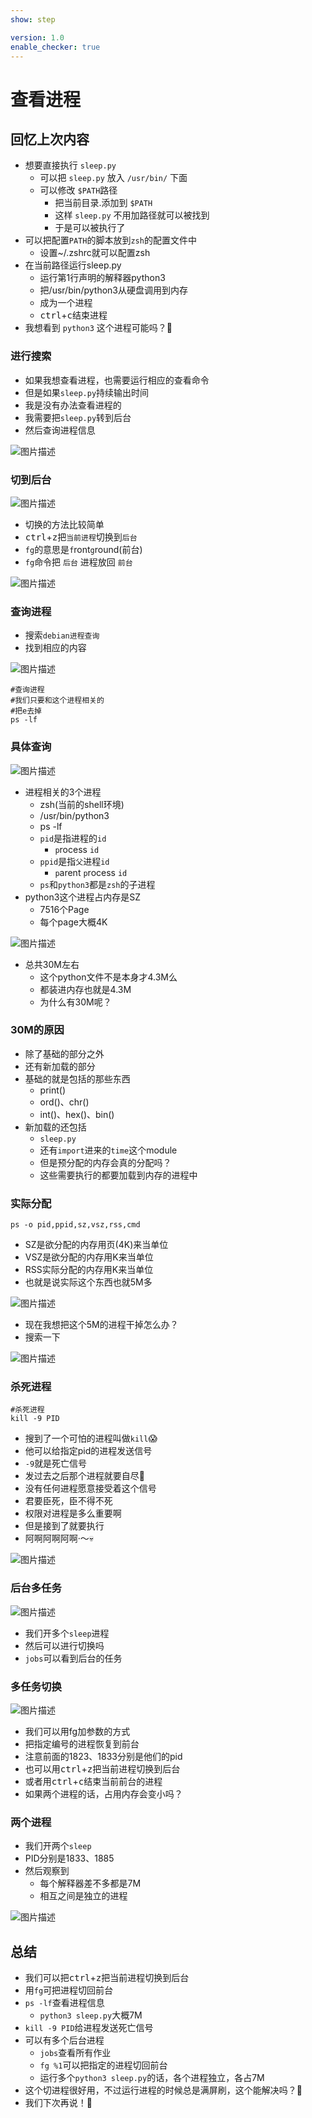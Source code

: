 ```yaml
---
show: step

version: 1.0
enable_checker: true
---
```


# 查看进程

## 回忆上次内容

- 想要直接执行 `sleep.py`
	- 可以把 `sleep.py` 放入 `/usr/bin/` 下面
	- 可以修改 `$PATH`路径
		- 把当前目录.添加到 `$PATH`
		- 这样 `sleep.py` 不用加路径就可以被找到
		- 于是可以被执行了
- 可以把配置`PATH`的脚本放到`zsh`的配置文件中
	- 设置~/.zshrc就可以配置zsh
- 在当前路径运行sleep.py
	- 运行第1行声明的解释器python3
	- 把/usr/bin/python3从硬盘调用到内存
	- 成为一个进程
	- <kbd>ctrl</kbd>+<kbd>c</kbd>结束进程
- 我想看到 `python3` 这个进程可能吗？🤔

### 进行搜索

- 如果我想查看进程，也需要运行相应的查看命令
- 但是如果`sleep.py`持续输出时间
- 我是没有办法查看进程的
- 我需要把`sleep.py`转到后台
- 然后查询进程信息

![图片描述](https://doc.shiyanlou.com/courses/uid1190679-20210221-1613901469592)


### 切到后台 

![图片描述](https://doc.shiyanlou.com/courses/uid1190679-20210221-1613901550053)

- 切换的方法比较简单
- <kbd>ctrl</kbd>+<kbd>z</kbd>把`当前进程`切换到`后台`
- `fg`的意思是`f`ront`g`round(前台)
- `fg`命令把 `后台` 进程放回 `前台`

![图片描述](https://doc.shiyanlou.com/courses/uid1190679-20210221-1613901683816)


### 查询进程

- 搜索`debian进程查询`
- 找到相应的内容


![图片描述](https://doc.shiyanlou.com/courses/uid1190679-20210221-1613901837312)


```shell
#查询进程
#我们只要和这个进程相关的
#把e去掉
ps -lf
```
### 具体查询

![图片描述](https://doc.shiyanlou.com/courses/uid1190679-20210221-1613904452452)

-  进程相关的3个进程
	- zsh(当前的shell环境)
	- /usr/bin/python3
	- ps -lf
	- `pid`是指进程的`id`
		- `p`rocess `id`
	- `ppid`是指`父`进程`id`
		-  `p`arent `p`rocess `id`
	-  `ps`和`python3`都是`zsh`的子进程
-  python3这个进程占内存是SZ
	-  7516个Page
	-  每个page大概4K

![图片描述](https://doc.shiyanlou.com/courses/uid1190679-20210311-1615454528781)

-  总共30M左右
	-  这个python文件不是本身才4.3M么
	-  都装进内存也就是4.3M
	-  为什么有30M呢？



### 30M的原因

- 除了基础的部分之外
- 还有新加载的部分
- 基础的就是包括的那些东西
	- print()
	- ord()、chr()
	- int()、hex()、bin()
- 新加载的还包括
	- `sleep.py`
	- 还有`import`进来的`time`这个module
	- 但是预分配的内存会真的分配吗？
	- 这些需要执行的都要加载到内存的进程中 

### 实际分配

```
ps -o pid,ppid,sz,vsz,rss,cmd
```
	
- SZ是欲分配的内存用页(4K)来当单位
- VSZ是欲分配的内存用K来当单位
- RSS实际分配的内存用K来当单位
- 也就是说实际这个东西也就5M多

![图片描述](https://doc.shiyanlou.com/courses/uid1190679-20210313-1615642537014)

- 现在我想把这个5M的进程干掉怎么办？
- 搜索一下

![图片描述](https://doc.shiyanlou.com/courses/uid1190679-20210313-1615642408405)

### 杀死进程

```shell
#杀死进程
kill -9 PID 
```

- 搜到了一个可怕的进程叫做`kill`😱
- 他可以给指定pid的进程发送信号
- `-9`就是死亡信号
- 发过去之后那个进程就要自尽🥵
- 没有任何进程愿意接受着这个信号
- 君要臣死，臣不得不死
- 权限对进程是多么重要啊
- 但是接到了就要执行
- 阿啊阿啊阿啊·～💀

![图片描述](https://doc.shiyanlou.com/courses/uid1190679-20210221-1613902879487)

### 后台多任务

![图片描述](https://doc.shiyanlou.com/courses/uid1190679-20210221-1613903755727)


- 我们开多个`sleep`进程
- 然后可以进行切换吗
- `jobs`可以看到后台的任务

### 多任务切换
![图片描述](https://doc.shiyanlou.com/courses/uid1190679-20210221-1613903800445)

- 我们可以用fg加参数的方式
- 把指定编号的进程恢复到前台 
- 注意前面的1823、1833分别是他们的pid
- 也可以用<kbd>ctrl</kbd>+<kbd>z</kbd>把当前进程切换到后台
- 或者用<kbd>ctrl</kbd>+<kbd>c</kbd>结束当前前台的进程
- 如果两个进程的话，占用内存会变小吗？


### 两个进程

- 我们开两个`sleep`
- PID分别是1833、1885
- 然后观察到
	- 每个解释器差不多都是7M
	- 相互之间是独立的进程

![图片描述](https://doc.shiyanlou.com/courses/uid1190679-20210221-1613903970802)

## 总结

- 我们可以把<kbd>ctrl</kbd>+<kbd>z</kbd>把当前进程切换到后台
- 用`fg`可把进程切回前台
- `ps -lf`查看进程信息
	- `python3 sleep.py`大概7M
- `kill -9 PID`给进程发送死亡信号
- 可以有多个后台进程
	- `jobs`查看所有作业
	- `fg %1`可以把指定的进程切回前台
	- 运行多个`python3 sleep.py`的话，各个进程独立，各占7M
- 这个切进程很好用，不过运行进程的时候总是满屏刷，这个能解决吗？🤔
- 我们下次再说！👋